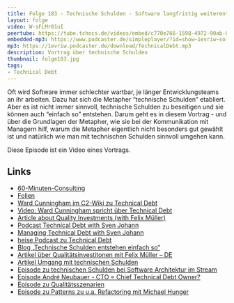 ```yaml
---
title: Folge 183 - Technische Schulden - Software langfristig weiterentwickeln
layout: folge
video: W-sFLMr01uI
peertube: https://tube.tchncs.de/videos/embed/c770e766-1598-4972-90ab-076840d52313
embedded-mp3: https://www.podcaster.de/simpleplayer/?id=show~1evriw~software-architektur-im-stream~pod-de08c01c691b565747e635f844&v=1696440771
mp3: https://1evriw.podcaster.de/download/TechnicalDebt.mp3
description: Vortrag über technische Schulden
thumbnail: folge183.jpg
tags:
- Technical Debt
---
```


Oft wird Software immer schlechter wartbar, je länger
Entwicklungsteams an ihr arbeiten. Dazu hat sich die Metapher
“technische Schulden” etabliert. Aber es ist nicht immer sinnvoll,
technische Schulden zu beseitigen und sie können auch “einfach so”
entstehen. Darum geht es in diesem Vortrag - und über die Grundlagen
der Metapher, wie sie bei der Kommunikation mit Managern hilf, warum
die Metapher eigentlich nicht besonders gut gewählt ist und natürlich
wie man mit technischen Schulden sinnvoll umgehen kann.

Diese Episode ist ein Video eines Vortrags. 

## Links

- [60-Minuten-Consulting](https://swaglab.rocks/60-min-consulting/)
- [Folien](https://speakerdeck.com/ewolff/technical-debt-maintaining-software-long-term)
- [Ward Cunningham im C2-Wiki zu Technical
  Debt](https://wiki.c2.com/?WardExplainsDebtMetapWhat)
- [Video: Ward Cunningham spricht über Technical
  Debt](https://www.youtube.com/watch?v=pqeJFYwnkjE)
- [Article about Quality Investments (with Felix
Müller)](https://www.infoq.com/articles/no-more-technical-debt) 
- [Podcast Technical Debt with Sven Johann](https://www.se-radio.net/2015/04/episode-224-sven-johann-and-eberhard-wolff-on-technical-debt/)
- [Managing Technical Debt with Sven
Johann](https://www.infoq.com/articles/managing-technical-debt/)
- [heise Podcast zu Technical Debt](https://www.heise.de/developer/artikel/Episode-73-Technische-Schulden-4771190.html)
- [Blog „Technische Schulden entstehen einfach
so“](https://www.heise.de/developer/artikel/Technische-Schulden-entstehen-einfach-so-3969279.html)
- [Artikel über Qualitätsinvestitonen mit Felix Müller – DE](https://www.sigs-datacom.de/fachzeitschriften/objektspektrum/archiv/artikelansicht/artikel-titel/qualitaetsinvestitionen-statt-technischer-schuldenwarum-wir-eine-neue-metapher-benoetigen.html)
- [Artikel Umgang mit technischen
  Schulden](https://jaxenter.de/der-umgang-mit-technischen-schulden-2548) 
-  [Episode zu technischen Schulden bei Software Architektur im Stream](https://software-architektur.tv/2021/02/05/folge37.html)
- [Episode André Neubauer - CTO = Chief Technical Debt Owner?](https://software-architektur.tv/2021/01/15/folge35.html)
- [Episode zu Qualitätsszenarien](https://software-architektur.tv/2021/07/16/folge67.html)
- [Episode zu Patterns zu u.a. Refactoring mit Michael
  Hunger](https://software-architektur.tv/2020/12/18/folge033.html)
  
